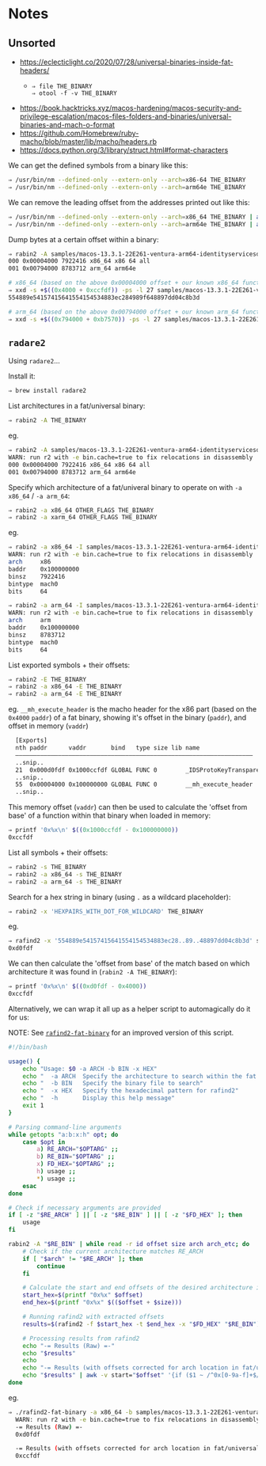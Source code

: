 # Notes

## Unsorted

- https://eclecticlight.co/2020/07/28/universal-binaries-inside-fat-headers/
  - ```
    ⇒ file THE_BINARY
    ⇒ otool -f -v THE_BINARY
    ```
- https://book.hacktricks.xyz/macos-hardening/macos-security-and-privilege-escalation/macos-files-folders-and-binaries/universal-binaries-and-mach-o-format
- https://github.com/Homebrew/ruby-macho/blob/master/lib/macho/headers.rb
- https://docs.python.org/3/library/struct.html#format-characters

We can get the defined symbols from a binary like this:

```bash
⇒ /usr/bin/nm --defined-only --extern-only --arch=x86-64 THE_BINARY
⇒ /usr/bin/nm --defined-only --extern-only --arch=arm64e THE_BINARY
```

We can remove the leading offset from the addresses printed out like this:

```bash
⇒ /usr/bin/nm --defined-only --extern-only --arch=x86_64 THE_BINARY | awk '{print "0x" substr($1, length($1) - 5) " " $2 " " $3}'
⇒ /usr/bin/nm --defined-only --extern-only --arch=arm64e THE_BINARY | awk '{print "0x" substr($1, length($1) - 5) " " $2 " " $3}'
```

Dump bytes at a certain offset within a binary:

```bash
⇒ rabin2 -A samples/macos-13.3.1-22E261-ventura-arm64-identityservicesd
000 0x00004000 7922416 x86_64 x86 64 all
001 0x00794000 8783712 arm_64 arm64e

# x86_64 (based on the above 0x00004000 offset + our known x86_64 function offset within that arch binary)
⇒ xxd -s +$((0x4000 + 0xccfdf)) -ps -l 27 samples/macos-13.3.1-22E261-ventura-arm64-identityservicesd
554889e54157415641554154534883ec284989f648897dd04c8b3d

# arm_64 (based on the above 0x00794000 offset + our known arm_64 function offset within that arch binary)
⇒ xxd -s +$((0x794000 + 0xb7570)) -ps -l 27 samples/macos-13.3.1-22E261-ventura-arm64-identityservicesd
```

## `radare2`

Using `radare2`...

Install it:

```bash
⇒ brew install radare2
```

List architectures in a fat/universal binary:

```bash
⇒ rabin2 -A THE_BINARY
```

eg.

```bash
⇒ rabin2 -A samples/macos-13.3.1-22E261-ventura-arm64-identityservicesd
WARN: run r2 with -e bin.cache=true to fix relocations in disassembly
000 0x00004000 7922416 x86_64 x86 64 all
001 0x00794000 8783712 arm_64 arm64e
```

Specify which architecture of a fat/univeral binary to operate on with `-a x86_64` / `-a arm_64`:

```bash
⇒ rabin2 -a x86_64 OTHER_FLAGS THE_BINARY
⇒ rabin2 -a xarm_64 OTHER_FLAGS THE_BINARY
```

eg.

```bash
⇒ rabin2 -a x86_64 -I samples/macos-13.3.1-22E261-ventura-arm64-identityservicesd | head -n 5
WARN: run r2 with -e bin.cache=true to fix relocations in disassembly
arch     x86
baddr    0x100000000
binsz    7922416
bintype  mach0
bits     64

⇒ rabin2 -a arm_64 -I samples/macos-13.3.1-22E261-ventura-arm64-identityservicesd | head -n 5
WARN: run r2 with -e bin.cache=true to fix relocations in disassembly
arch     arm
baddr    0x100000000
binsz    8783712
bintype  mach0
bits     64
```

List exported symbols + their offsets:

```bash
⇒ rabin2 -E THE_BINARY
⇒ rabin2 -a x86_64 -E THE_BINARY
⇒ rabin2 -a arm_64 -E THE_BINARY
```

eg. `__mh_execute_header` is the macho header for the x86 part (based on the `0x4000` `paddr`) of a fat binary, showing it's offset in the binary (`paddr`), and offset in memory (`vaddr`)

```bash
  [Exports]
  nth paddr      vaddr       bind   type size lib name
  ―――――――――――――――――――――――――――――――――――――――――――――――――――――――――――――――――――
  ..snip..
  21  0x000d0fdf 0x1000ccfdf GLOBAL FUNC 0        _IDSProtoKeyTransparencyTrustedServiceReadFrom
  ..snip..
  55  0x00004000 0x100000000 GLOBAL FUNC 0        __mh_execute_header
  ..snip..
```

This memory offset (`vaddr`) can then be used to calculate the 'offset from base' of a function within that binary when loaded in memory:

```bash
⇒ printf '0x%x\n' $((0x1000ccfdf - 0x100000000))
0xccfdf
```

List all symbols + their offsets:

```bash
⇒ rabin2 -s THE_BINARY
⇒ rabin2 -a x86_64 -s THE_BINARY
⇒ rabin2 -a arm_64 -s THE_BINARY
```

Search for a hex string in binary (using `.` as a wildcard placeholder):

```bash
⇒ rabin2 -x 'HEXPAIRS_WITH_DOT_FOR_WILDCARD' THE_BINARY
```

eg.

```bash
⇒ rafind2 -x '554889e54157415641554154534883ec28..89..48897dd04c8b3d' samples/macos-13.3.1-22E261-ventura-arm64-identityservicesd
0xd0fdf
```

We can then calculate the 'offset from base' of the match based on which architecture it was found in (`rabin2 -A THE_BINARY`):

```bash
⇒ printf '0x%x\n' $((0xd0fdf - 0x4000))
0xccfdf
```

Alternatively, we can wrap it all up as a helper script to automagically do it for us:

NOTE: See [`rafind2-fat-binary`](./rafind2-fat-binary) for an improved version of this script.

```bash
#!/bin/bash

usage() {
    echo "Usage: $0 -a ARCH -b BIN -x HEX"
    echo "  -a ARCH  Specify the architecture to search within the fat binary (e.g., x86_64, arm64)"
    echo "  -b BIN   Specify the binary file to search"
    echo "  -x HEX   Specify the hexadecimal pattern for rafind2"
    echo "  -h       Display this help message"
    exit 1
}

# Parsing command-line arguments
while getopts "a:b:x:h" opt; do
    case $opt in
        a) RE_ARCH="$OPTARG" ;;
        b) RE_BIN="$OPTARG" ;;
        x) FD_HEX="$OPTARG" ;;
        h) usage ;;
        *) usage ;;
    esac
done

# Check if necessary arguments are provided
if [ -z "$RE_ARCH" ] || [ -z "$RE_BIN" ] || [ -z "$FD_HEX" ]; then
    usage
fi

rabin2 -A "$RE_BIN" | while read -r id offset size arch arch_etc; do
    # Check if the current architecture matches RE_ARCH
    if [ "$arch" != "$RE_ARCH" ]; then
        continue
    fi

    # Calculate the start and end offsets of the desired architecture in the fat/universal binary
    start_hex=$(printf "0x%x" $offset)
    end_hex=$(printf "0x%x" $(($offset + $size)))

    # Running rafind2 with extracted offsets
    results=$(rafind2 -f $start_hex -t $end_hex -x "$FD_HEX" "$RE_BIN")

    # Processing results from rafind2
    echo "-= Results (Raw) =-"
    echo "$results"
    echo
    echo "-= Results (with offsets corrected for arch location in fat/universal binary) =-"
    echo "$results" | awk -v start="$offset" '{if ($1 ~ /^0x[0-9a-f]+$/) printf "0x%x\n", $1 - start}'
done
```

eg.

```bash
⇒ ./rafind2-fat-binary -a x86_64 -b samples/macos-13.3.1-22E261-ventura-arm64-identityservicesd -x '554889e54157415641554154534883ec28..89..48897dd04c8b3d'
  WARN: run r2 with -e bin.cache=true to fix relocations in disassembly
  -= Results (Raw) =-
  0xd0fdf

  -= Results (with offsets corrected for arch location in fat/universal binary) =-
  0xccfdf
```
